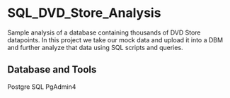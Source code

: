 # SQL_DVD_Store_Analysis

Sample analysis of a database containing thousands of DVD Store datapoints. In this project we take our mock data and upload it into a DBM and further analyze that data using SQL scripts and queries.

## Database and Tools
Postgre SQL
PgAdmin4
